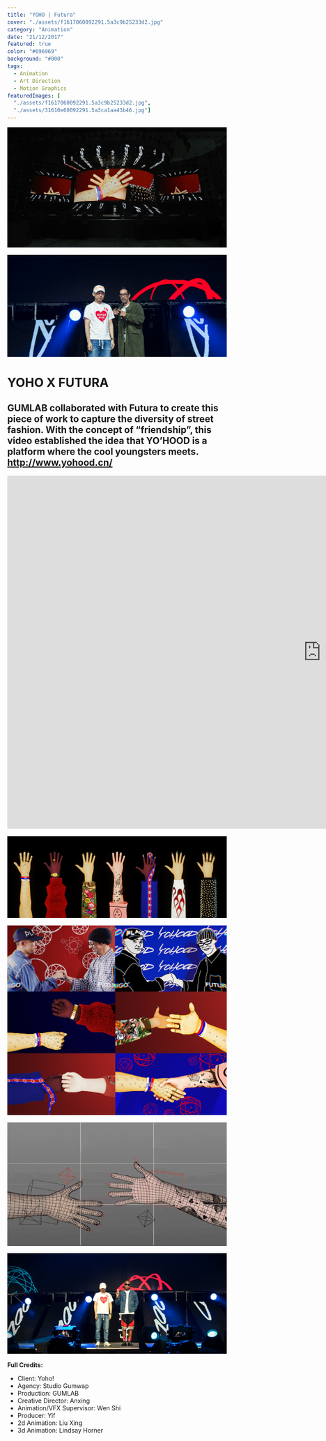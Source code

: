 ```yaml
---
title: "YOHO | Futura"
cover: "./assets/f1617060092291.5a3c9b25233d2.jpg"
category: "Animation"
date: "21/12/2017"
featured: true
color: "#696969"
background: "#000"
tags:
  - Animation
  - Art Direction
  - Motion Graphics
featuredImages: [
  "./assets/f1617060092291.5a3c9b25233d2.jpg", 
  "./assets/31610e60092291.5a3ca1aa43b46.jpg"]
---
```


![](./assets/f1617060092291.5a3c9b25233d2.jpg)

![](./assets/31610e60092291.5a3ca1aa43b46.jpg)

# YOHO X FUTURA

## GUMLAB collaborated with Futura to create this piece of work to capture the diversity of street fashion. With the concept of “friendship”, this video established the idea that YO’HOOD is a platform where the cool youngsters meets. http://www.yohood.cn/

<iframe src="https://player.vimeo.com/video/248272167?title=0&byline=0&portrait=0"
  width="1440"
  height="810"
  frameborder="0"
  webkitallowfullscreen
  mozallowfullscreen
  allowfullscreen></iframe>

![](./assets/a9b9d460092291.5a3b78d4d71dd.jpg)

![](./assets/ddeeb860092291.5a3b800532aa1.jpg)

![](./assets/c6d03760092291.5a3b77d1789d4.gif)

![](./assets/caae1360092291.5a3c9f2656c30.jpg)

**Full Credits:**

- Client: Yoho!
- Agency: Studio Gumwap
- Production: GUMLAB
- Creative Director: Anxing
- Animation/VFX Supervisor: Wen Shi
- Producer: Yif
- 2d Animation: Liu Xing
- 3d Animation: Lindsay Horner
